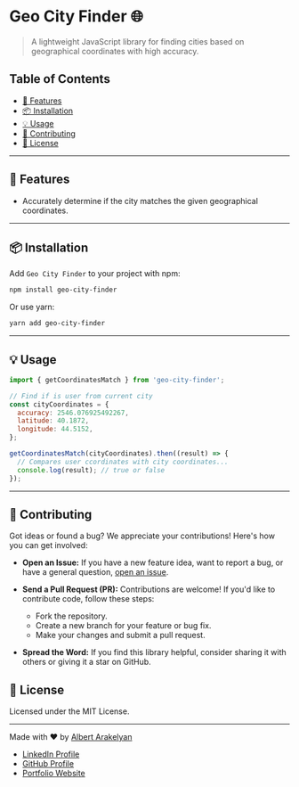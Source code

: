 # Geo City Finder 🌐

> A lightweight JavaScript library for finding cities based on geographical coordinates with high accuracy.

## Table of Contents

- [🚀 Features](#-features)
- [📦 Installation](#-installation)
- [💡 Usage](#-usage)
- [🙏 Contributing](#-contributing)
- [📄 License](#-license)

---

## 🚀 Features

[//]: # (- Accurately detect if city matches provided geographical coordinates.)
- Accurately determine if the city matches the given geographical coordinates.

---

## 📦 Installation

Add `Geo City Finder` to your project with npm:

```bash
npm install geo-city-finder
```

Or use yarn:

```bash
yarn add geo-city-finder
```

---

## 💡 Usage

```js
import { getCoordinatesMatch } from 'geo-city-finder';

// Find if is user from current city
const cityCoordinates = {
  accuracy: 2546.076925492267,
  latitude: 40.1872,
  longitude: 44.5152,
};

getCoordinatesMatch(cityCoordinates).then((result) => {
  // Compares user ccordinates with city coordinates...
  console.log(result); // true or false
});
```

---

## 🙏 Contributing

Got ideas or found a bug? We appreciate your contributions! Here's how you can get involved:

- **Open an Issue:** If you have a new feature idea, want to report a bug, or have a general question, [open an issue](https://github.com/AlbertArakelyan/geo-city-finder/issues).

- **Send a Pull Request (PR):** Contributions are welcome! If you'd like to contribute code, follow these steps:
    - Fork the repository.
    - Create a new branch for your feature or bug fix.
    - Make your changes and submit a pull request.

[//]: # (  Please ensure that your PR adheres to the project's coding conventions and includes relevant tests.)

- **Spread the Word:** If you find this library helpful, consider sharing it with others or giving it a star on GitHub.

## 📄 License

Licensed under the MIT License.

---

Made with ❤️ by [Albert Arakelyan](https://github.com/AlbertArakelyan)

* [LinkedIn Profile](https://www.linkedin.com/in/albert-arakelyan/)
* [GitHub Profile](https://github.com/ALbert2504)
* [Portfolio Website](https://albertarakelyan.vercel.app/)
